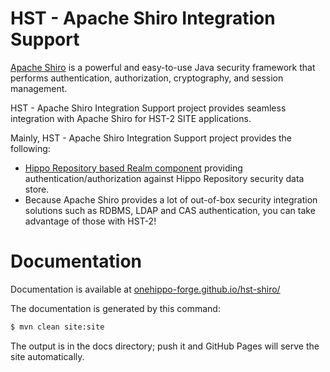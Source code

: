 
# HST - Apache Shiro Integration Support

[Apache Shiro](http://shiro.apache.org/) is a powerful and easy-to-use Java security framework that performs
authentication, authorization, cryptography, and session management.

HST - Apache Shiro Integration Support project provides seamless integration with Apache Shiro for HST-2 SITE applications.

Mainly, HST - Apache Shiro Integration Support project provides the following:

- [Hippo Repository based Realm component](https://onehippo-forge.github.io/hst-shiro/hipporepo-realm.html)
  providing authentication/authorization against Hippo Repository security data store.
- Because Apache Shiro provides a lot of out-of-box security integration solutions such as RDBMS,
  LDAP and CAS authentication, you can take advantage of those with HST-2!

# Documentation 

Documentation is available at [onehippo-forge.github.io/hst-shiro/](https://onehippo-forge.github.io/hst-shiro/)

The documentation is generated by this command:

```bash
$ mvn clean site:site
```

The output is in the docs directory; push it and GitHub Pages will serve the site automatically. 
